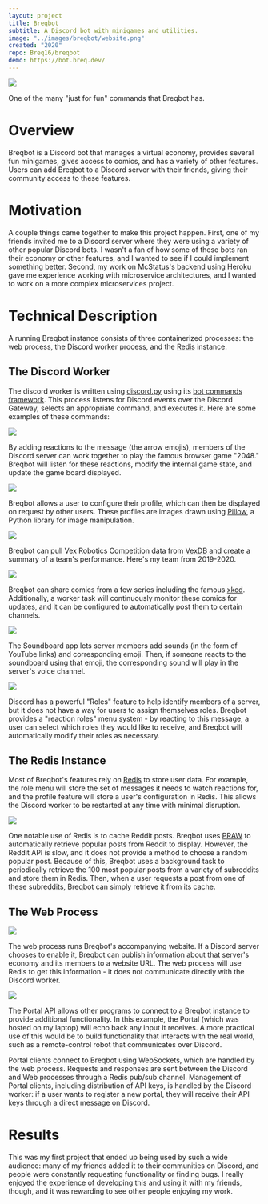 ```yaml
---
layout: project
title: Breqbot
subtitle: A Discord bot with minigames and utilities.
image: "../images/breqbot/website.png"
created: "2020"
repo: Breq16/breqbot
demo: https://bot.breq.dev/
---
```


![](../images/breqbot/8ball.png)

<Caption>
One of the many "just for fun" commands that Breqbot has.
</Caption>

# Overview

Breqbot is a Discord bot that manages a virtual economy, provides several fun minigames, gives access to comics, and has a variety of other features. Users can add Breqbot to a Discord server with their friends, giving their community access to these features.

# Motivation

A couple things came together to make this project happen. First, one of my friends invited me to a Discord server where they were using a variety of other popular Discord bots. I wasn't a fan of how some of these bots ran their economy or other features, and I wanted to see if I could implement something better. Second, my work on <Link to="/projects/mcstatus/">McStatus</Link>'s backend using Heroku gave me experience working with microservice architectures, and I wanted to work on a more complex microservices project.

# Technical Description

A running Breqbot instance consists of three containerized processes: the web process, the Discord worker process, and the [Redis](https://redis.io/) instance.

## The Discord Worker

The discord worker is written using [discord.py](https://github.com/Rapptz/discord.py/) using its [bot commands framework](https://discordpy.readthedocs.io/en/latest/ext/commands/index.html). This process listens for Discord events over the Discord Gateway, selects an appropriate command, and executes it. Here are some examples of these commands:

![](../images/breqbot/2048.png)

By adding reactions to the message (the arrow emojis), members of the Discord server can work together to play the famous browser game "2048." Breqbot will listen for these reactions, modify the internal game state, and update the game board displayed.

![](../images/breqbot/profile.png)

Breqbot allows a user to configure their profile, which can then be displayed on request by other users. These profiles are images drawn using [Pillow](https://pillow.readthedocs.io/en/stable/), a Python library for image manipulation.

![](../images/breqbot/vex.png)

Breqbot can pull Vex Robotics Competition data from [VexDB](https://vexdb.io/) and create a summary of a team's performance. Here's my team from 2019-2020.

![](../images/breqbot/xkcd.png)

Breqbot can share comics from a few series including the famous [xkcd](https://xkcd.com/). Additionally, a worker task will continuously monitor these comics for updates, and it can be configured to automatically post them to certain channels.

![](../images/breqbot/soundboard.png)

The Soundboard app lets server members add sounds (in the form of YouTube links) and corresponding emoji. Then, if someone reacts to the soundboard using that emoji, the corresponding sound will play in the server's voice channel.

![](../images/breqbot/roles.png)

Discord has a powerful "Roles" feature to help identify members of a server, but it does not have a way for users to assign themselves roles. Breqbot provides a "reaction roles" menu system - by reacting to this message, a user can select which roles they would like to receive, and Breqbot will automatically modify their roles as necessary.

## The Redis Instance

Most of Breqbot's features rely on [Redis](https://redis.io/) to store user data. For example, the role menu will store the set of messages it needs to watch reactions for, and the profile feature will store a user's configuration in Redis. This allows the Discord worker to be restarted at any time with minimal disruption.

![](../images/breqbot/reddit.png)

One notable use of Redis is to cache Reddit posts. Breqbot uses [PRAW](https://praw.readthedocs.io/en/latest/) to automatically retrieve popular posts from Reddit to display. However, the Reddit API is slow, and it does not provide a method to choose a random popular post. Because of this, Breqbot uses a background task to periodically retrieve the 100 most popular posts from a variety of subreddits and store them in Redis. Then, when a user requests a post from one of these subreddits, Breqbot can simply retrieve it from its cache.

## The Web Process

![](../images/breqbot/website.png)

The web process runs Breqbot's accompanying website. If a Discord server chooses to enable it, Breqbot can publish information about that server's economy and its members to a website URL. The web process will use Redis to get this information - it does not communicate directly with the Discord worker.

![](../images/breqbot/portal.png)

The Portal API allows other programs to connect to a Breqbot instance to provide additional functionality. In this example, the Portal (which was hosted on my laptop) will echo back any input it receives. A more practical use of this would be to build functionality that interacts with the real world, such as a remote-control robot that communicates over Discord.

Portal clients connect to Breqbot using WebSockets, which are handled by the web process. Requests and responses are sent between the Discord and Web processes through a Redis pub/sub channel. Management of Portal clients, including distribution of API keys, is handled by the Discord worker: if a user wants to register a new portal, they will receive their API keys through a direct message on Discord.

# Results

This was my first project that ended up being used by such a wide audience: many of my friends added it to their communities on Discord, and people were constantly requesting functionality or finding bugs. I really enjoyed the experience of developing this and using it with my friends, though, and it was rewarding to see other people enjoying my work.
